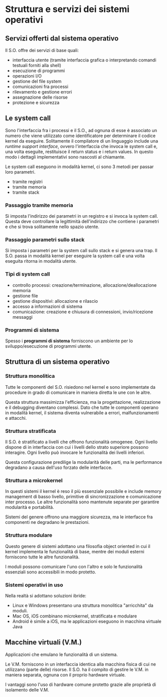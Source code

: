 # Struttura e servizi dei sistemi operativi

## Servizi offerti dal sistema operativo

Il S.O. offre dei servizi di base quali:

- interfaccia utente (tramite interfaccia grafica o interpretando comandi testuali forniti alla shell)
- esecuzione di programmi
- operazioni I/O
- gestione del file system
- comunicazioni fra processi
- rilevamento e gestione errori
- assegnazione delle risorse
- protezione e sicurezza

## Le system call

Sono l'interfaccia fra i processi e il S.O., ad ognuna di esse è associato un numero che viene utilizzato come identificatore per determinare il codice kernel da eseguire. Solitamente il compilatore di un linguaggio include una _runtime support interface_, ovvero l'interfaccia che invoca le system call e, una volta eseguite, restituisce il return status e i return values. In questo modo i dettagli implementativi sono nascosti al chiamante.

Le system call eseguono in modalità kernel, ci sono 3 metodi per passar loro parametri.

- tramite registri
- tramite memoria
- tramite stack

### Passaggio tramite memoria

Si imposta l'indirizzo dei parametri in un registro e si invoca la system call. Questa deve controllare la legittimità dell'indirizzo che contiene i parametri e che si trova solitamente nello spazio utente.

### Passaggio parametri sullo stack

Si imposta i parametri per la system call sullo stack e si genera una trap. Il S.O. passa in modalità kernel per eseguire la system call e una volta eseguita ritorna in modalità utente.

### Tipi di system call

- controllo processi: creazione/terminazione, allocazione/deallocazione memoria
- gestione file
- gestione dispositivi: allocazione e rilascio
- accesso a informazioni di sistema
- comunicazione: creazione e chiusura di connessioni, invio/ricezione messaggi

### Programmi di sistema

Spesso i **programmi di sistema** forniscono un ambiente per lo sviluppo/esecuzione di programmi utente.

## Struttura di un sistema operativo

### Struttura monolitica

Tutte le componenti del S.O. risiedono nel kernel e sono implementate da procedure in grado di comunicare in maniera diretta le une con le altre.

Questa struttura massimizza l'efficienza, ma la progettazione, realizzazione e il debugging diventano complessi. Dato che tutte le componenti operano in modalità kernel, il sistema diventa vulnerabile a errori, malfunzionamenti e attacchi.

### Struttura stratificata

Il S.O. è stratificato a livelli che offrono funzionalità omogenee. Ogni livello dispone di in interfaccia con cui i livelli dello strato superiore possono interagire. Ogni livello può invocare le funzionalità dei livelli inferiori.

Questa configurazione predilige la modularità delle parti, ma le performance degradano a causa dell'uso forzato delle interfacce.

### Struttura a microkernel

In questi sistemi il kernel è reso il più essenziale possibile e include memory management di basso livello, primitive di sincronizzazione e comunicazione inter processo. Le altre funzionalità sono mantenute separate per garantire modularità e portabilità.

Sistemi del genere offrono una maggiore sicurezza, ma le interfacce fra componenti ne degradano le prestazioni.

### Struttura modulare

Questo genere di sistemi adottano una filosofia object oriented in cui il kernel implementa le funzionalità di base, mentre dei moduli esterni forniscono tutte le altre funzionalità.

I moduli possono comunicare l'uno con l'altro e solo le funzionalità essenziali sono accessibili in modo protetto.

### Sistemi operativi in uso

Nella realtà si adottano soluzioni ibride:

- Linux e Windows presentano una struttura monolitica "arricchita" da moduli.
- Mac OS, iOS combinano microkernel, stratificata e modulare
- Android è simile a iOS, ma le applicazioni eseguono in macchina virtuale Java

## Macchine virtuali (V.M.)

Applicazioni che emulano le funzionalità di un sistema.

Le V.M. forniscono in un interfaccia identica alla macchina fisica di cui ne utilizzano (parte delle) risorse. Il S.O. ha il compito di gestire le V.M. in maniera separata, ognuna con il proprio hardware virtuale.

I vantaggi sono l'uso di hardware comune protetto grazie alle proprietà di isolamento delle V.M.
